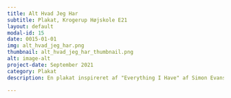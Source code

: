 ```yaml
---
title: Alt Hvad Jeg Har
subtitle: Plakat, Krogerup Højskole E21
layout: default
modal-id: 15
date: 0015-01-01
img: alt_hvad_jeg_har.png
thumbnail: alt_hvad_jeg_har_thumbnail.png
alt: image-alt
project-date: September 2021
category: Plakat
description: En plakat inspireret af "Everything I Have" af Simon Evans, hvor jeg fotograferede hver en dims og stykke ejendel jeg havde med op på højskolen. Plakaten blev solgt på en auktion for 600kr, den var trykt på et stort stykke stof (84,1 x 118,9 cm).

---
```

